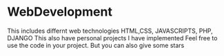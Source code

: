 # WebDevelopment
This includes differnt web technologies HTML,CSS, JAVASCRIPTS, PHP, DJANGO
This also have personal projects I have implemented
Feel free to use the code in your project. But you can also give some stars

